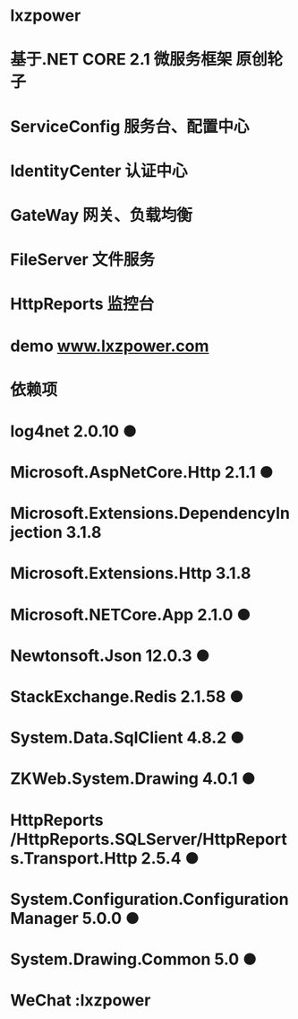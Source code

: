 # lxzpower
# 基于.NET CORE 2.1 微服务框架 原创轮子
# ServiceConfig  服务台、配置中心
# IdentityCenter 认证中心
# GateWay 网关、负载均衡
# FileServer  文件服务
# HttpReports  监控台
# demo www.lxzpower.com
# 依赖项
# log4net 2.0.10   ●
#  Microsoft.AspNetCore.Http 2.1.1   ●
# Microsoft.Extensions.DependencyInjection 3.1.8
# Microsoft.Extensions.Http 3.1.8    
# Microsoft.NETCore.App 2.1.0    ●
# Newtonsoft.Json  12.0.3  ●
# StackExchange.Redis 2.1.58   ●
# System.Data.SqlClient 4.8.2   ●
# ZKWeb.System.Drawing 4.0.1   ●
# HttpReports /HttpReports.SQLServer/HttpReports.Transport.Http  2.5.4  ●
# System.Configuration.ConfigurationManager 5.0.0 ●
# System.Drawing.Common  5.0 ●
# WeChat  :lxzpower
